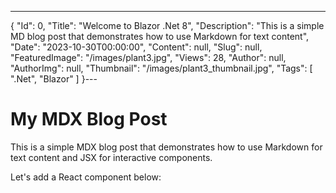 ---
{
  "Id": 0,
  "Title": "Welcome to Blazor .Net 8",
  "Description": "This is a simple MD blog post that demonstrates how to use Markdown for text content",
  "Date": "2023-10-30T00:00:00",
  "Content": null,
  "Slug": null,
  "FeaturedImage": "/images/plant3.jpg",
  "Views": 28,
  "Author": null,
  "AuthorImg": null,
  "Thumbnail": "/images/plant3_thumbnail.jpg",
  "Tags": [
    ".Net",
    "Blazor"
  ]
}---


# My MDX Blog Post

This is a simple MDX blog post that demonstrates how to use Markdown for text content and JSX for interactive components.

Let's add a React component below: